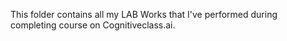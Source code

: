 This folder contains all my LAB Works that I've performed during completing course on Cognitiveclass.ai.
